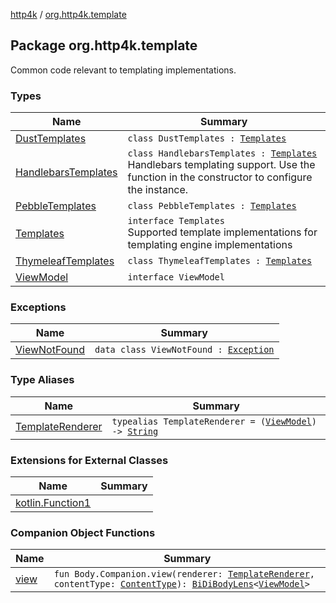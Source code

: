 [http4k](../index.md) / [org.http4k.template](./index.md)

## Package org.http4k.template

Common code relevant to templating implementations.

### Types

| Name | Summary |
|---|---|
| [DustTemplates](-dust-templates/index.md) | `class DustTemplates : `[`Templates`](-templates/index.md) |
| [HandlebarsTemplates](-handlebars-templates/index.md) | `class HandlebarsTemplates : `[`Templates`](-templates/index.md)<br>Handlebars templating support. Use the function in the constructor to configure the instance. |
| [PebbleTemplates](-pebble-templates/index.md) | `class PebbleTemplates : `[`Templates`](-templates/index.md) |
| [Templates](-templates/index.md) | `interface Templates`<br>Supported template implementations for templating engine implementations |
| [ThymeleafTemplates](-thymeleaf-templates/index.md) | `class ThymeleafTemplates : `[`Templates`](-templates/index.md) |
| [ViewModel](-view-model/index.md) | `interface ViewModel` |

### Exceptions

| Name | Summary |
|---|---|
| [ViewNotFound](-view-not-found/index.md) | `data class ViewNotFound : `[`Exception`](https://kotlinlang.org/api/latest/jvm/stdlib/kotlin/-exception/index.html) |

### Type Aliases

| Name | Summary |
|---|---|
| [TemplateRenderer](-template-renderer.md) | `typealias TemplateRenderer = (`[`ViewModel`](-view-model/index.md)`) -> `[`String`](https://kotlinlang.org/api/latest/jvm/stdlib/kotlin/-string/index.html) |

### Extensions for External Classes

| Name | Summary |
|---|---|
| [kotlin.Function1](kotlin.-function1/index.md) |  |

### Companion Object Functions

| Name | Summary |
|---|---|
| [view](view.md) | `fun Body.Companion.view(renderer: `[`TemplateRenderer`](-template-renderer.md)`, contentType: `[`ContentType`](../org.http4k.core/-content-type/index.md)`): `[`BiDiBodyLens`](../org.http4k.lens/-bi-di-body-lens/index.md)`<`[`ViewModel`](-view-model/index.md)`>` |
